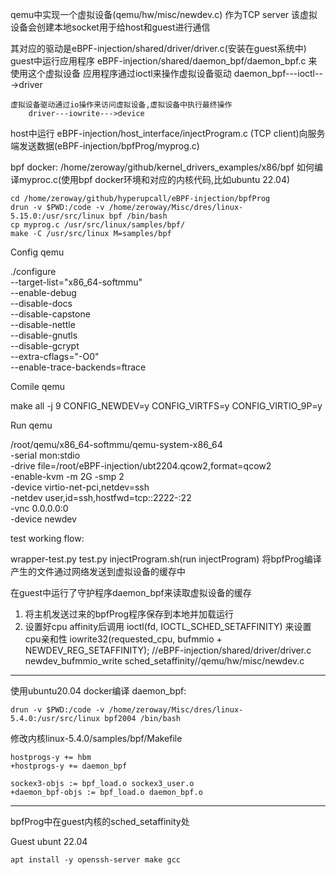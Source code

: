 qemu中实现一个虚拟设备(qemu/hw/misc/newdev.c) 作为TCP server
	该虚拟设备会创建本地socket用于给host和guest进行通信

其对应的驱动是eBPF-injection/shared/driver/driver.c(安装在guest系统中)
guest中运行应用程序 eBPF-injection/shared/daemon_bpf/daemon_bpf.c 来使用这个虚拟设备
	应用程序通过ioctl来操作虚拟设备驱动
		daemon_bpf---ioctl--->driver

	虚拟设备驱动通过io操作来访问虚拟设备,虚拟设备中执行最终操作
		driver---iowrite--->device

host中运行 eBPF-injection/host_interface/injectProgram.c (TCP client)向服务端发送数据(eBPF-injection/bpfProg/myprog.c)

bpf docker: /home/zeroway/github/kernel_drivers_examples/x86/bpf
如何编译myproc.c(使用bpf docker环境和对应的内核代码,比如ubuntu 22.04)

	cd /home/zeroway/github/hyperupcall/eBPF-injection/bpfProg
	drun -v $PWD:/code -v /home/zeroway/Misc/dres/linux-5.15.0:/usr/src/linux bpf /bin/bash
	cp myprog.c /usr/src/linux/samples/bpf/
	make -C /usr/src/linux M=samples/bpf

Config qemu

./configure \
	--target-list="x86_64-softmmu" \
	--enable-debug \
	--disable-docs \
	--disable-capstone \
	--disable-nettle \
	--disable-gnutls \
	--disable-gcrypt \
	--extra-cflags="-O0" \
	--enable-trace-backends=ftrace

Comile qemu

make all -j 9 CONFIG_NEWDEV=y CONFIG_VIRTFS=y CONFIG_VIRTIO_9P=y

Run qemu

/root/qemu/x86_64-softmmu/qemu-system-x86_64 \
        -serial mon:stdio \
        -drive file=/root/eBPF-injection/ubt2204.qcow2,format=qcow2 \
        -enable-kvm -m 2G -smp 2 \
        -device virtio-net-pci,netdev=ssh \
        -netdev user,id=ssh,hostfwd=tcp::2222-:22 \
		-vnc 0.0.0.0:0 \
        -device newdev

test working flow:

wrapper-test.py
	test.py
		injectProgram.sh(run injectProgram)
			将bpfProg编译产生的文件通过网络发送到虚拟设备的缓存中

在guest中运行了守护程序daemon_bpf来读取虚拟设备的缓存
1. 将主机发送过来的bpfProg程序保存到本地并加载运行
2. 设置好cpu affinity后调用 ioctl(fd, IOCTL_SCHED_SETAFFINITY) 来设置cpu亲和性
		iowrite32(requested_cpu, bufmmio + NEWDEV_REG_SETAFFINITY); //eBPF-injection/shared/driver/driver.c
			newdev_bufmmio_write
				sched_setaffinity//qemu/hw/misc/newdev.c

------------
使用ubuntu20.04 docker编译 daemon_bpf:

	drun -v $PWD:/code -v /home/zeroway/Misc/dres/linux-5.4.0:/usr/src/linux bpf2004 /bin/bash

修改内核linux-5.4.0/samples/bpf/Makefile

	hostprogs-y += hbm
	+hostprogs-y += daemon_bpf

	sockex3-objs := bpf_load.o sockex3_user.o
	+daemon_bpf-objs := bpf_load.o daemon_bpf.o

------------

bpfProg中在guest内核的sched_setaffinity处

Guest ubunt 22.04

	apt install -y openssh-server make gcc
